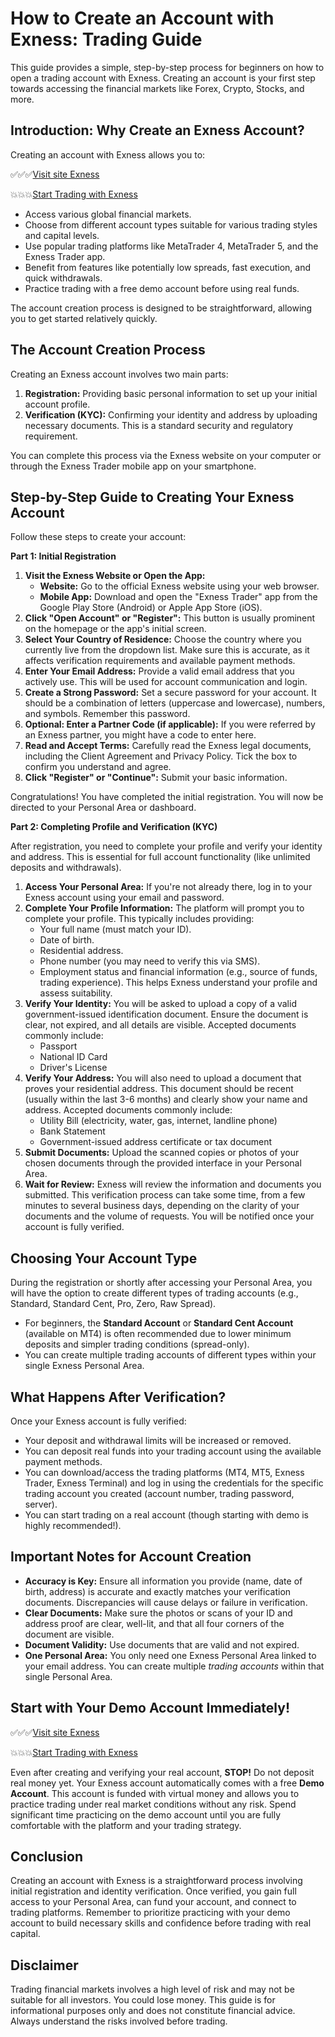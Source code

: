 # How to Create an Account with Exness: Trading Guide

This guide provides a simple, step-by-step process for beginners on how to open a trading account with Exness. Creating an account is your first step towards accessing the financial markets like Forex, Crypto, Stocks, and more.

## Introduction: Why Create an Exness Account?

Creating an account with Exness allows you to:

✅✅✅[Visit site Exness](https://one.exnesstrack.org/a/newup2)

💥💥💥[Start Trading with Exness ](https://one.exnesstrack.org/boarding/sign-up/a/newup2)

* Access various global financial markets.
* Choose from different account types suitable for various trading styles and capital levels.
* Use popular trading platforms like MetaTrader 4, MetaTrader 5, and the Exness Trader app.
* Benefit from features like potentially low spreads, fast execution, and quick withdrawals.
* Practice trading with a free demo account before using real funds.

The account creation process is designed to be straightforward, allowing you to get started relatively quickly.

## The Account Creation Process

Creating an Exness account involves two main parts:

1.  **Registration:** Providing basic personal information to set up your initial account profile.
2.  **Verification (KYC):** Confirming your identity and address by uploading necessary documents. This is a standard security and regulatory requirement.

You can complete this process via the Exness website on your computer or through the Exness Trader mobile app on your smartphone.

## Step-by-Step Guide to Creating Your Exness Account

Follow these steps to create your account:

**Part 1: Initial Registration**

1.  **Visit the Exness Website or Open the App:**
    * **Website:** Go to the official Exness website using your web browser.
    * **Mobile App:** Download and open the "Exness Trader" app from the Google Play Store (Android) or Apple App Store (iOS).
2.  **Click "Open Account" or "Register":** This button is usually prominent on the homepage or the app's initial screen.
3.  **Select Your Country of Residence:** Choose the country where you currently live from the dropdown list. Make sure this is accurate, as it affects verification requirements and available payment methods.
4.  **Enter Your Email Address:** Provide a valid email address that you actively use. This will be used for account communication and login.
5.  **Create a Strong Password:** Set a secure password for your account. It should be a combination of letters (uppercase and lowercase), numbers, and symbols. Remember this password.
6.  **Optional: Enter a Partner Code (if applicable):** If you were referred by an Exness partner, you might have a code to enter here.
7.  **Read and Accept Terms:** Carefully read the Exness legal documents, including the Client Agreement and Privacy Policy. Tick the box to confirm you understand and agree.
8.  **Click "Register" or "Continue":** Submit your basic information.

Congratulations! You have completed the initial registration. You will now be directed to your Personal Area or dashboard.

**Part 2: Completing Profile and Verification (KYC)**

After registration, you need to complete your profile and verify your identity and address. This is essential for full account functionality (like unlimited deposits and withdrawals).

1.  **Access Your Personal Area:** If you're not already there, log in to your Exness account using your email and password.
2.  **Complete Your Profile Information:** The platform will prompt you to complete your profile. This typically includes providing:
    * Your full name (must match your ID).
    * Date of birth.
    * Residential address.
    * Phone number (you may need to verify this via SMS).
    * Employment status and financial information (e.g., source of funds, trading experience). This helps Exness understand your profile and assess suitability.
3.  **Verify Your Identity:** You will be asked to upload a copy of a valid government-issued identification document. Ensure the document is clear, not expired, and all details are visible. Accepted documents commonly include:
    * Passport
    * National ID Card
    * Driver's License
4.  **Verify Your Address:** You will also need to upload a document that proves your residential address. This document should be recent (usually within the last 3-6 months) and clearly show your name and address. Accepted documents commonly include:
    * Utility Bill (electricity, water, gas, internet, landline phone)
    * Bank Statement
    * Government-issued address certificate or tax document
5.  **Submit Documents:** Upload the scanned copies or photos of your chosen documents through the provided interface in your Personal Area.
6.  **Wait for Review:** Exness will review the information and documents you submitted. This verification process can take some time, from a few minutes to several business days, depending on the clarity of your documents and the volume of requests. You will be notified once your account is fully verified.

## Choosing Your Account Type

During the registration or shortly after accessing your Personal Area, you will have the option to create different types of trading accounts (e.g., Standard, Standard Cent, Pro, Zero, Raw Spread).

* For beginners, the **Standard Account** or **Standard Cent Account** (available on MT4) is often recommended due to lower minimum deposits and simpler trading conditions (spread-only).
* You can create multiple trading accounts of different types within your single Exness Personal Area.

## What Happens After Verification?

Once your Exness account is fully verified:

* Your deposit and withdrawal limits will be increased or removed.
* You can deposit real funds into your trading account using the available payment methods.
* You can download/access the trading platforms (MT4, MT5, Exness Trader, Exness Terminal) and log in using the credentials for the specific trading account you created (account number, trading password, server).
* You can start trading on a real account (though starting with demo is highly recommended!).

## Important Notes for Account Creation

* **Accuracy is Key:** Ensure all information you provide (name, date of birth, address) is accurate and exactly matches your verification documents. Discrepancies will cause delays or failure in verification.
* **Clear Documents:** Make sure the photos or scans of your ID and address proof are clear, well-lit, and that all four corners of the document are visible.
* **Document Validity:** Use documents that are valid and not expired.
* **One Personal Area:** You only need one Exness Personal Area linked to your email address. You can create multiple *trading accounts* within that single Personal Area.

## Start with Your Demo Account Immediately!

✅✅✅[Visit site Exness](https://one.exnesstrack.org/a/newup2)

💥💥💥[Start Trading with Exness ](https://one.exnesstrack.org/boarding/sign-up/a/newup2)

Even after creating and verifying your real account, **STOP!** Do not deposit real money yet. Your Exness account automatically comes with a free **Demo Account**. This account is funded with virtual money and allows you to practice trading under real market conditions without any risk. Spend significant time practicing on the demo account until you are fully comfortable with the platform and your trading strategy.

## Conclusion

Creating an account with Exness is a straightforward process involving initial registration and identity verification. Once verified, you gain full access to your Personal Area, can fund your account, and connect to trading platforms. Remember to prioritize practicing with your demo account to build necessary skills and confidence before trading with real capital.

## Disclaimer

Trading financial markets involves a high level of risk and may not be suitable for all investors. You could lose money. This guide is for informational purposes only and does not constitute financial advice. Always understand the risks involved before trading.
